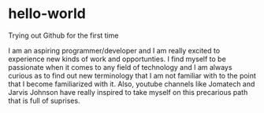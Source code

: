 # hello-world
Trying out Github for the first time

I am an aspiring programmer/developer and I am really excited to experience new kinds of work and opportunties. I find myself to be passionate when it comes to any field of technology and I am always curious as to find out new terminology that I am not familiar with to the point that I become familiarized with it. Also, youtube channels like Jomatech and Jarvis Johnson have really inspired to take myself on this precarious path that is full of suprises.
